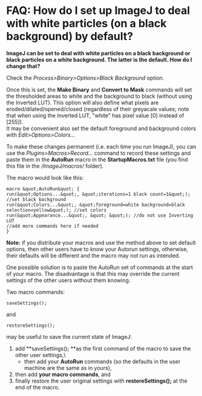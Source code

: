 # FAQ: How do I set up ImageJ to deal with white particles (on a black background) by default?

**ImageJ can be set to deal with white particles on a black background
or black particles on a white background. The latter is the default. How
do I change that?**

Check the *Process\>Binary\>Options\>Black Background* option.

Once this is set, the **Make Binary** and **Convert to Mask** commands
will set the thresholded areas to white and the background to black
(without using the Inverted LUT). This option will also define what
pixels are eroded/dilated/opened/closed (regardless of their greyacale
values; note that when using the Inverted LUT, \"white\" has pixel value
\[0\] instead of \[255\]).\
It may be convenient also set the default foreground and background
colors with *Edit\>Options\>Colors\...*

To make these changes permanent (i.e. each time you run ImageJ), you can
use the *Plugins\>Macros\>Record\...* command to record these settings
and paste them in the **AutoRun** macro in the **StartupMacros.txt**
file (you find this file in the */ImageJ/macros*/ folder).

The macro would look like this:

    macro &quot;AutoRun&quot; {
    run(&quot;Options...&quot;, &quot;iterations=1 black count=1&quot;); //set black background
    run(&quot;Colors...&quot;, &quot;foreground=white background=black selection=yellow&quot;); //set colors
    run(&quot;Appearance...&quot;, &quot; &quot;); //do not use Inverting LUT
    //add more commands here if needed
    }

**Note:** if you distribute your macros and use the method above to set
default options, then other users have to know your Autorun settings,
otherwise, their defaults will be different and the macro may not run as
intended.

One possible solution is to paste the AutoRun set of commands at the
start of your macro. The disadvantage is that this may override the
current settings of the other users without them knowing.

Two macro commands:

    saveSettings();

and

    restoreSettings();

may be useful to save the current state of ImageJ:

1.  add \*\*saveSettings(); \*\*as the first command of the macro to
    save the other user settings,\
    - then add your **AutoRun** commands (so the defaults in the user
    machine are the same as in yours),
2.  then add **your macro commands**, and
3.  finally restore the user original settings with
    **restoreSettings();** at the end of the macro.
